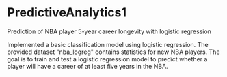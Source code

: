 # PredictiveAnalytics1

Prediction of NBA player 5-year career longevity with logistic regression

Implemented a basic classification model using logistic regression. 
The provided dataset "nba_logreg" contains statistics for new NBA players. 
The goal is to train and test a logistic regression model to predict whether a player will have a career of at least five years in the NBA.
